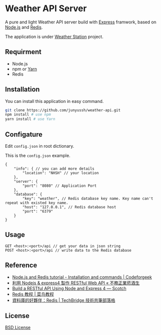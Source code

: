 # Weather API Server

A pure and light Weather API server build with [Express](http://expressjs.com/) framwork, based on [Node.js](https://nodejs.org) and [Redis](https://redis.io/).

The application is under [Weather Station](https://github.com/oxygen-TW/Weather-Station) project.

## Requirment

 - Node.js
 - npm or [Yarn](https://yarnpkg.com)
 - Redis

## Installation

You can install this application in easy command.

```bash
git clone https://github.com/junyussh/weather-api.git
npm install # use npm
yarn install # use Yarn
```

## Configature

Edit ```config.json``` in root dictionary.

This is the ```config.json``` example.

```
{
    "info": { // you can add more details
        "location": "NHSH" // your location
    },
    "server": {
        "port": "8080" // Application Port
    },
    "database": {
        "key": "weather", // Redis database key name. Key name can't repeat with existed key name.
        "host": "127.0.0.1", // Redis database host
        "port": "6379"
    }
}
```

## Usage

```
GET <host>:<port>/api // get your data in json string
POST <host>:<port>/api // write data to the Redis database
```

## Reference

 - [Node.js and Redis tutorial - Installation and commands | Codeforgeek](https://codeforgeek.com/2016/06/node-js-redis-tutorial-installation-commands/) 
 - [利用 Nodejs & express4 製作 RESTful Web API  « 不務正業菸酒生](http://hzchirs-blog.logdown.com/posts/212065-build-restful-web-api-by-using-nodejs-and-express4)
 - [Build a RESTful API Using Node and Express 4 &#8213; Scotch](https://scotch.io/tutorials/build-a-restful-api-using-node-and-express-4)
 - [Redis 教程 | 菜鸟教程](http://www.runoob.com/redis/redis-tutorial.html)
 - [資料庫的好夥伴：Redis | TechBridge 技術共筆部落格](http://blog.techbridge.cc/2016/06/18/redis-introduction/)

## License

[BSD License](https://opensource.org/licenses/bsd-license.php)